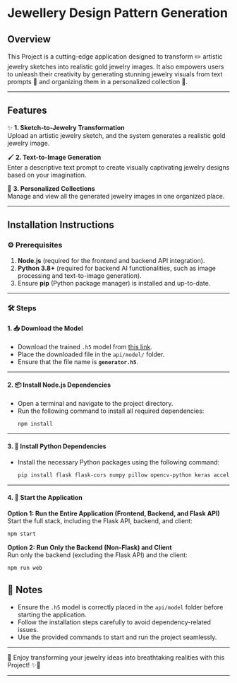 #  **Jewellery Design Pattern Generation** 

## **Overview**  
This Project is a cutting-edge application designed to transform ✏️ artistic jewelry sketches into realistic gold jewelry images. It also empowers users to unleash their creativity by generating stunning jewelry visuals from text prompts 💬 and organizing them in a personalized collection 📂.

---

## **Features**  

✨ **1. Sketch-to-Jewelry Transformation**  
   Upload an artistic jewelry sketch, and the system generates a realistic gold jewelry image.  

🖌️ **2. Text-to-Image Generation**  
   Enter a descriptive text prompt to create visually captivating jewelry designs based on your imagination.  

📁 **3. Personalized Collections**  
   Manage and view all the generated jewelry images in one organized place.

---

## **Installation Instructions**  

### **⚙️ Prerequisites**  

1. **Node.js** (required for the frontend and backend API integration).  
2. **Python 3.8+** (required for backend AI functionalities, such as image processing and text-to-image generation).  
3. Ensure **pip** (Python package manager) is installed and up-to-date.  

---

### **🛠️ Steps**  

#### **1. 📥 Download the Model**  
- Download the trained `.h5` model from [this link](https://drive.google.com/file/d/1FFodj1KsoHN1KyNaPr5T_0WbR3CCn1UL/view?usp=sharing).  
- Place the downloaded file in the `api/model/` folder.  
- Ensure that the file name is **`generator.h5`**.  

---

#### **2. 📦 Install Node.js Dependencies**  
- Open a terminal and navigate to the project directory.  
- Run the following command to install all required dependencies:  
  ```bash
  npm install
  ```

---

#### **3. 🐍 Install Python Dependencies**    
- Install the necessary Python packages using the following command:  
  ```bash
  pip install flask flask-cors numpy pillow opencv-python keras accelerate transformers diffusers tensorflow torch torchvision torchaudio
  ```

---

#### **4. 🚀 Start the Application**  

**Option 1: Run the Entire Application (Frontend, Backend, and Flask API)**  
Start the full stack, including the Flask API, backend, and client:  
```bash
npm start
```

**Option 2: Run Only the Backend (Non-Flask) and Client**  
Run only the backend (excluding the Flask API) and the client:  
```bash
npm run web
```


## **📌 Notes**  

- Ensure the `.h5` model is correctly placed in the `api/model` folder before starting the application.  
- Follow the installation steps carefully to avoid dependency-related issues.  
- Use the provided commands to start and run the project seamlessly.  

---

🎉 Enjoy transforming your jewelry ideas into breathtaking realities with this Project! ✨💎  

--- 
